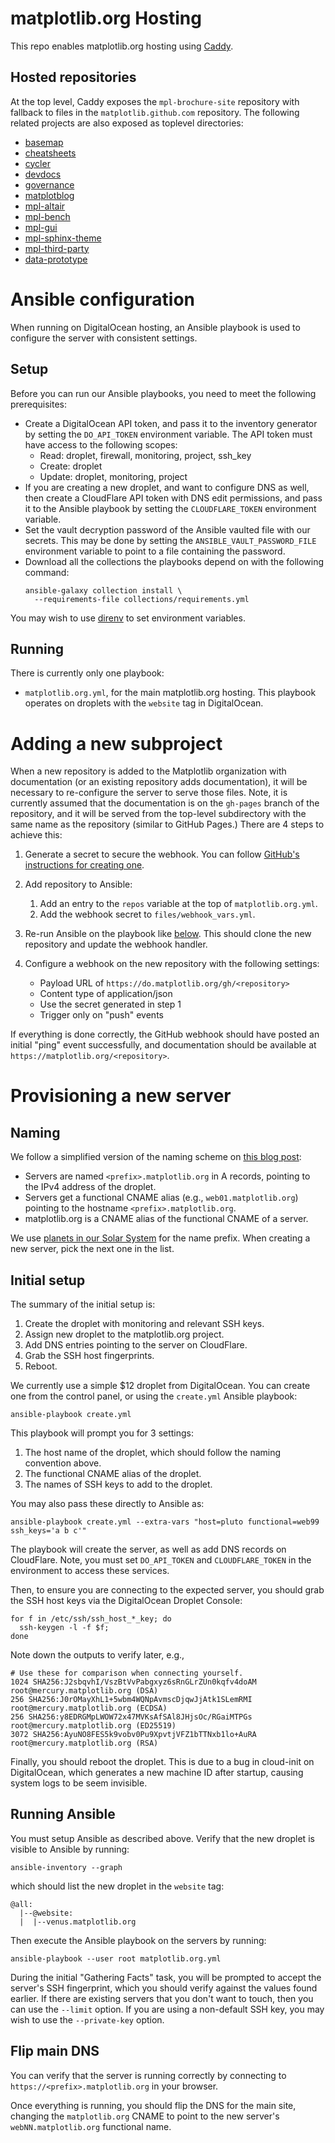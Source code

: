 matplotlib.org Hosting
======================

This repo enables matplotlib.org hosting using
[Caddy](https://caddyserver.com/).

Hosted repositories
-------------------

At the top level, Caddy exposes the `mpl-brochure-site` repository with
fallback to files in the `matplotlib.github.com` repository. The following
related projects are also exposed as toplevel directories:

* [basemap](https://github.com/matplotlib/basemap)
* [cheatsheets](https://github.com/matplotlib/cheatsheets)
* [cycler](https://github.com/matplotlib/cycler)
* [devdocs](https://github.com/matplotlib/devdocs)
* [governance](https://github.com/matplotlib/governance)
* [matplotblog](https://github.com/matplotlib/matplotblog)
* [mpl-altair](https://github.com/matplotlib/mpl-altair)
* [mpl-bench](https://github.com/matplotlib/mpl-bench)
* [mpl-gui](https://github.com/matplotlib/mpl-gui)
* [mpl-sphinx-theme](https://github.com/matplotlib/mpl-sphinx-theme)
* [mpl-third-party](https://github.com/matplotlib/mpl-third-party)
* [data-prototype](https://github.com/matplotlib/data-prototype)

Ansible configuration
=====================

When running on DigitalOcean hosting, an Ansible playbook is used to configure
the server with consistent settings.

Setup
-----

Before you can run our Ansible playbooks, you need to meet the following
prerequisites:

* Create a DigitalOcean API token, and pass it to the inventory generator by
  setting the `DO_API_TOKEN` environment variable. The API token must have
  access to the following scopes:
    - Read: droplet, firewall, monitoring, project, ssh_key
    - Create: droplet
    - Update: droplet, monitoring, project
* If you are creating a new droplet, and want to configure DNS as well, then
  create a CloudFlare API token with DNS edit permissions, and pass it to the
  Ansible playbook by setting the `CLOUDFLARE_TOKEN` environment variable.
* Set the vault decryption password of the Ansible vaulted file with our
  secrets. This may be done by setting the `ANSIBLE_VAULT_PASSWORD_FILE`
  environment variable to point to a file containing the password.
* Download all the collections the playbooks depend on with the following
  command:
  ```
  ansible-galaxy collection install \
    --requirements-file collections/requirements.yml
  ```

You may wish to use [direnv](https://direnv.net/) to set environment variables.

Running
-------

There is currently only one playbook:

* `matplotlib.org.yml`, for the main matplotlib.org hosting. This playbook
  operates on droplets with the `website` tag in DigitalOcean.

Adding a new subproject
=======================

When a new repository is added to the Matplotlib organization with
documentation (or an existing repository adds documentation), it will be
necessary to re-configure the server to serve those files. Note, it is
currently assumed that the documentation is on the `gh-pages` branch of the
repository, and it will be served from the top-level subdirectory with the same
name as the repository (similar to GitHub Pages.) There are 4 steps to achieve
this:

1. Generate a secret to secure the webhook. You can follow [GitHub's
   instructions for creating
   one](https://docs.github.com/en/developers/webhooks-and-events/webhooks/securing-your-webhooks).
2. Add repository to Ansible:

   1. Add an entry to the `repos` variable at the top of `matplotlib.org.yml`.
   2. Add the webhook secret to `files/webhook_vars.yml`.

3. Re-run Ansible on the playbook like [below](#running-ansible). This should
   clone the new repository and update the webhook handler.
4. Configure a webhook on the new repository with the following settings:

   - Payload URL of `https://do.matplotlib.org/gh/<repository>`
   - Content type of application/json
   - Use the secret generated in step 1
   - Trigger only on "push" events

If everything is done correctly, the GitHub webhook should have posted an
initial "ping" event successfully, and documentation should be available at
`https://matplotlib.org/<repository>`.

Provisioning a new server
=========================

Naming
------

We follow a simplified version of the naming scheme on [this blog
post](https://mnx.io/blog/a-proper-server-naming-scheme/):

* Servers are named `<prefix>.matplotlib.org` in A records, pointing to the
  IPv4 address of the droplet.
* Servers get a functional CNAME alias (e.g., `web01.matplotlib.org`) pointing
  to the hostname `<prefix>.matplotlib.org`.
* matplotlib.org is a CNAME alias of the functional CNAME of a server.

We use [planets in our Solar System](https://namingschemes.com/Solar_System)
for the name prefix. When creating a new server, pick the next one in the list.

Initial setup
-------------

The summary of the initial setup is:

1. Create the droplet with monitoring and relevant SSH keys.
2. Assign new droplet to the matplotlib.org project.
3. Add DNS entries pointing to the server on CloudFlare.
4. Grab the SSH host fingerprints.
5. Reboot.

We currently use a simple $12 droplet from DigitalOcean. You can create one
from the control panel, or using the `create.yml` Ansible playbook:

```
ansible-playbook create.yml
```

This playbook will prompt you for 3 settings:

1. The host name of the droplet, which should follow the naming convention
   above.
2. The functional CNAME alias of the droplet.
3. The names of SSH keys to add to the droplet.

You may also pass these directly to Ansible as:

```
ansible-playbook create.yml --extra-vars "host=pluto functional=web99 ssh_keys='a b c'"
```

The playbook will create the server, as well as add DNS records on CloudFlare.
Note, you must set `DO_API_TOKEN` and `CLOUDFLARE_TOKEN` in the environment to
access these services.

Then, to ensure you are connecting to the expected server, you should grab the
SSH host keys via the DigitalOcean Droplet Console:

```
for f in /etc/ssh/ssh_host_*_key; do
  ssh-keygen -l -f $f;
done
```

Note down the outputs to verify later, e.g.,

```
# Use these for comparison when connecting yourself.
1024 SHA256:J2sbqvhI/VszBtVvPabgxyz6sRnGLrZUn0kqfv4doAM root@mercury.matplotlib.org (DSA)
256 SHA256:J0rOMayXhL1+5wbm4WQNpAvmscDjqwJjAtk1SLemRMI root@mercury.matplotlib.org (ECDSA)
256 SHA256:y8EDRGMpLWOW72x47MVKsAfSAl8JHjsOc/RGaiMTPGs root@mercury.matplotlib.org (ED25519)
3072 SHA256:AyuNO8FES5k9vobv0Pu9XpvtjVFZ1bTTNxb1lo+AuRA root@mercury.matplotlib.org (RSA)
```

Finally, you should reboot the droplet. This is due to a bug in cloud-init on
DigitalOcean, which generates a new machine ID after startup, causing system
logs to be seem invisible.

Running Ansible
---------------

You must setup Ansible as described above. Verify that the new droplet is
visible to Ansible by running:

```
ansible-inventory --graph
```

which should list the new droplet in the `website` tag:

```
@all:
  |--@website:
  |  |--venus.matplotlib.org
```

Then execute the Ansible playbook on the servers by running:

```
ansible-playbook --user root matplotlib.org.yml
```

During the initial "Gathering Facts" task, you will be prompted to accept the
server's SSH fingerprint, which you should verify against the values found
earlier. If there are existing servers that you don't want to touch, then you
can use the `--limit` option. If you are using a non-default SSH key, you may
wish to use the `--private-key` option.

Flip main DNS
-------------

You can verify that the server is running correctly by connecting to
`https://<prefix>.matplotlib.org` in your browser.

Once everything is running, you should flip the DNS for the main site, changing
the `matplotlib.org` CNAME to point to the new server's `webNN.matplotlib.org`
functional name.
